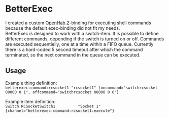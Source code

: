 # BetterExec
I created a custom  [OpenHab 2](https://github.com/openhab)-binding for executing shell commands because the default exec-binding did not fit my needs. \
BetterExec is designed to work with a switch-item. 
It is possible to define different commands, depending if the switch is turned on or off. Commands are executed sequentielly, one at a time within a FIFO queue. Currently there is a hard-coded 5 second timeout after which the command terminated, so the next command in the queue can be executed. 

## Usage
Example thing definition:\
`betterexec:command:rcsocket1 "rcsocket1" [oncommand="switchrcsocket 00000 0 1", offcommand="switchrcsocket 00000 0 0"]`

Example item definition:\
`Switch RCSocketSwitch1          "Socket 1"           {channel="betterexec:command:rcsocket1:execute"}`


